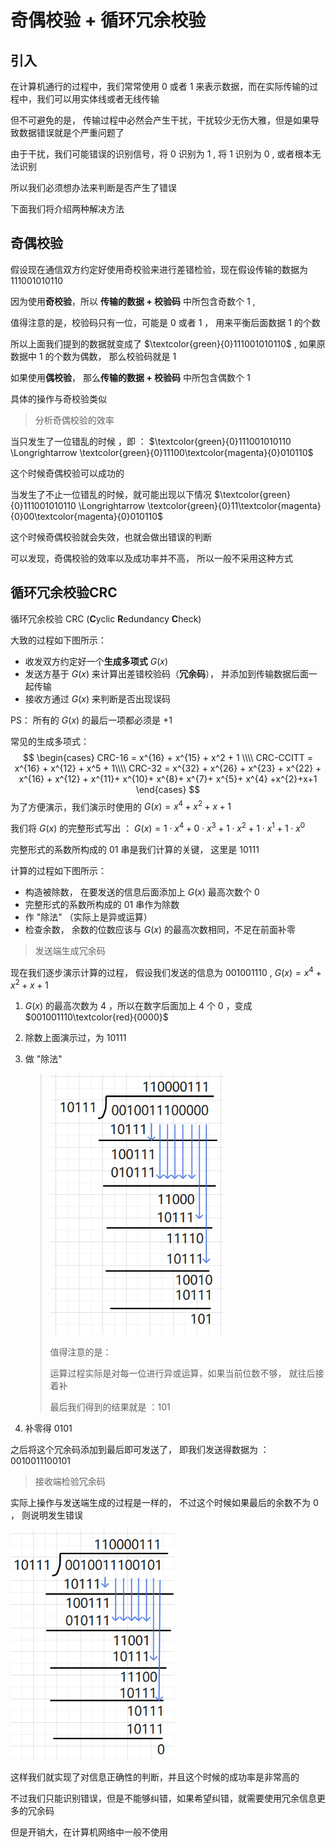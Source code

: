 # 奇偶校验 + 循环冗余校验

## 引入

在计算机通行的过程中，我们常常使用  $0$ 或者 $1$ 来表示数据，而在实际传输的过程中，我们可以用实体线或者无线传输

但不可避免的是， 传输过程中必然会产生干扰，干扰较少无伤大雅，但是如果导致数据错误就是个严重问题了

由于干扰，我们可能错误的识别信号，将 $0$ 识别为 $1$ , 将 $1$ 识别为 $0$ , 或者根本无法识别

所以我们必须想办法来判断是否产生了错误

下面我们将介绍两种解决方法



## 奇偶校验

假设现在通信双方约定好使用奇校验来进行差错检验，现在假设传输的数据为 $111001010110$ 

因为使用**奇校验**，所以 **传输的数据 + 校验码** 中所包含奇数个 $1$ ,

值得注意的是，校验码只有一位，可能是 $0$ 或者 $1$ ， 用来平衡后面数据 $1$ 的个数

所以上面我们提到的数据就变成了 $\textcolor{green}{0}111001010110$ , 如果原数据中 $1$ 的个数为偶数， 那么校验码就是 $1$

如果使用**偶校验**， 那么**传输的数据 + 校验码** 中所包含偶数个 $1$ 

具体的操作与奇校验类似



> 分析奇偶校验的效率

当只发生了一位错乱的时候 ，即 ： $\textcolor{green}{0}111001010110 \Longrightarrow \textcolor{green}{0}11100\textcolor{magenta}{0}010110$

这个时候奇偶校验可以成功的

当发生了不止一位错乱的时候，就可能出现以下情况 $\textcolor{green}{0}111001010110 \Longrightarrow \textcolor{green}{0}11\textcolor{magenta}{0}00\textcolor{magenta}{0}010110$

这个时候奇偶校验就会失效，也就会做出错误的判断

可以发现，奇偶校验的效率以及成功率并不高， 所以一般不采用这种方式



## 循环冗余校验CRC

循环冗余校验 CRC (**C**yclic **R**edundancy **C**heck)

大致的过程如下图所示：

* 收发双方约定好一个**生成多项式** $G(x)$
* 发送方基于 $G(x)$ 来计算出差错校验码（**冗余码**）， 并添加到传输数据后面一起传输
* 接收方通过 $G(x)$ 来判断是否出现误码

 PS： 所有的 $G(x)$ 的最后一项都必须是 $+1$

常见的生成多项式：
$$
\begin{cases}
	CRC-16 = x^{16} + x^{15} + x^2 + 1 \\\\
	CRC-CCITT = x^{16} + x^{12} + x^5 + 1\\\\
	CRC-32 = x^{32} + x^{26} + x^{23} + x^{22} + x^{16} + x^{12} + x^{11}+ x^{10}+ x^{8}+ x^{7}+ x^{5}+ x^{4} +x^{2}+x+1
\end{cases}
$$
为了方便演示，我们演示时使用的 $G(x) = x^4 + x^2 + x + 1$ 

我们将 $G(x)$ 的完整形式写出 ： $G(x) = 1\cdot x^4 + 0 \cdot x^3 + 1 \cdot x^2 + 1 \cdot x^1 + 1 \cdot x^0$

完整形式的系数所构成的 $01$ 串是我们计算的关键， 这里是 $10111$

计算的过程如下图所示：

* 构造被除数， 在要发送的信息后面添加上 $G(x)$ 最高次数个 $0$
* 完整形式的系数所构成的 $01$ 串作为除数
* 作 "除法" （实际上是异或运算）
* 检查余数， 余数的位数应该与 $G(x)$ 的最高次数相同，不足在前面补零



> 发送端生成冗余码

现在我们逐步演示计算的过程， 假设我们发送的信息为 $001001110$ , $G(x) = x^4 + x^2 + x + 1$

1. $G(x)$ 的最高次数为 $4$ ，所以在数字后面加上 $4$ 个 $0$ ，变成 $001001110\textcolor{red}{0000}$

2. 除数上面演示过，为 $10111$

3. 做 "除法"

   > <img src="img/image-20230818165101633.png" alt="image-20230818165101633" style="zoom:80%;" /> 
   >
   > 值得注意的是：
   >
   > 运算过程实际是对每一位进行异或运算，如果当前位数不够， 就往后接着补
   >
   > 最后我们得到的结果就是 ：$101$

4. 补零得 $0101$

之后将这个冗余码添加到最后即可发送了， 即我们发送得数据为 ： $0010011100101$



> 接收端检验冗余码

实际上操作与发送端生成的过程是一样的， 不过这个时候如果最后的余数不为 $0$ ， 则说明发生错误

<img src="img/image-20230818170921129.png" alt="image-20230818170921129" style="zoom:80%;" /> 

这样我们就实现了对信息正确性的判断，并且这个时候的成功率是非常高的

不过我们只能识别错误，但是不能够纠错，如果希望纠错，就需要使用冗余信息更多的冗余码

但是开销大，在计算机网络中一般不使用
